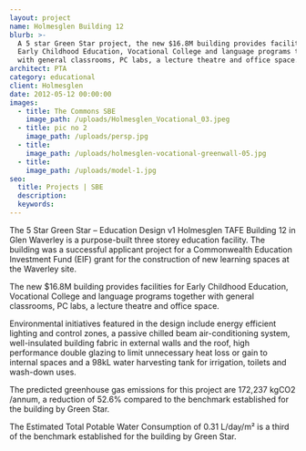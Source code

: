 ```yaml
---
layout: project
name: Holmesglen Building 12
blurb: >-
  A 5 star Green Star project, the new $16.8M building provides facilities for
  Early Childhood Education, Vocational College and language programs together
  with general classrooms, PC labs, a lecture theatre and office space.
architect: PTA
category: educational
client: Holmesglen
date: 2012-05-12 00:00:00
images:
  - title: The Commons SBE
    image_path: /uploads/Holmesglen_Vocational_03.jpeg
  - title: pic no 2
    image_path: /uploads/persp.jpg
  - title:
    image_path: /uploads/holmesglen-vocational-greenwall-05.jpg
  - title:
    image_path: /uploads/model-1.jpg
seo:
  title: Projects | SBE
  description:
  keywords:
---
```



The 5 Star Green Star – Education Design v1 Holmesglen TAFE Building 12 in Glen Waverley is a purpose-built three storey education facility. The building was a successful applicant project for a Commonwealth Education Investment Fund (EIF) grant for the construction of new learning spaces at the Waverley site.

The new $16.8M building provides facilities for Early Childhood Education, Vocational College and language programs together with general classrooms, PC labs, a lecture theatre and office space.

Environmental initiatives featured in the design include energy efficient lighting and control zones, a passive chilled beam air-conditioning system, well-insulated building fabric in external walls and the roof, high performance double glazing to limit unnecessary heat loss or gain to internal spaces and a 98kL water harvesting tank for irrigation, toilets and wash-down uses.

The predicted greenhouse gas emissions for this project are 172,237 kgCO2 /annum, a reduction of 52.6% compared to the benchmark established for the building by Green Star.

The Estimated Total Potable Water Consumption of 0.31 L/day/m&sup2; is a third of the benchmark established for the building by Green Star.
